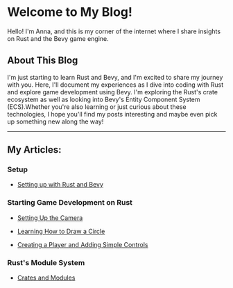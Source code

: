 # Welcome to My Blog!

Hello! I'm Anna, and this is my corner of the internet where I share insights on Rust and the Bevy game engine.

## About This Blog
I'm just starting to learn Rust and Bevy, and I'm excited to share my journey with you. Here, I'll document my experiences as I dive into coding with Rust and explore game development using Bevy. I'm exploring the Rust's crate ecosystem as well as looking into Bevy's Entity Component System (ECS).Whether you're also learning or just curious about these technologies, I hope you'll find my posts interesting and maybe even pick up something new along the way! 

---
## My Articles:

### Setup 

- [Setting up with Rust and Bevy](./Archive/2024/December/Dec%20-%202024%20-%20GettingStarted.md)

### Starting Game Development on Rust

- [Setting Up the Camera](./Archive/2024/December/Dec%20-%202024%20-%20SettingUpTheCamera.md)

- [Learning How to Draw a Circle](./Archive/2024/December/Dec%20-%202024%20-%20TryingToDrawSomething.md)

- [Creating a Player and Adding Simple Controls](./Archive/2024/December/Dec%20-%202024%20-%20PlayerControls.md)

### Rust's Module System

- [Crates and Modules](./Archive/2025/February/RustCratesAndModules.md)